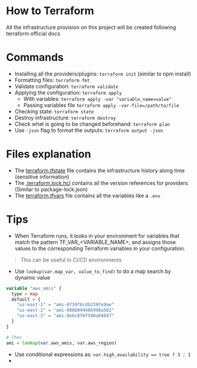 # How to Terraform
All the infrastructure provision on this project will be created following terraform official docs

# Commands
* Installing all the providers/plugins: `terraform init` (similar to npm install)
* Formatting files: `terraform fmt`
* Validate configuration: `terraform validate`
* Applying the configuration: `terraform apply`
  * With variables: `terraform apply -var "variable_name=value"`
  * Passing variables file `terraform apply -var-file=/path/to/file`
* Checking state: `terraform state`
* Destroy infrastructure: `terraform destroy`
* Check what is going to be changed beforehand: `terraform plan`
* Use `-json` flag to format the outputs: `terraform output -json`

# Files explanation
* The [terraform.tfstate](terraform.tfstate) file contains the infrastructure history along time (sensitive information)
* The [.terraform.lock.hcl](.terraform.lock.hcl) contains all the version references for providers (Similar to package-lock.json)
* The [terraform.tfvars](terraform.tfvars) file contains all the variables like a `.env`

# Tips
* When Terraform runs, it looks in your environment for variables that match the pattern TF_VAR_<VARIABLE_NAME>, and assigns those values to the corresponding Terraform variables in your configuration.
>This can be useful in CI/CD environments
* Use `lookup(var.map_var, value_to_find)` to do a map search by dynamic value
```terraform
variable "aws_amis" {
  type = map
  default = {
    "us-east-1" = "ami-0739f8cdb239fe9ae"
    "us-west-2" = "ami-008b09448b998a562"
    "us-east-2" = "ami-0ebc8f6f580a04647"
  }
}

# Then
ami = lookup(var.aws_amis, var.aws_region)
```
* Use conditional expressions as: `var.high_availability == true ? 3 : 1`
* 